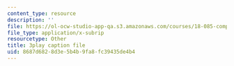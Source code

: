 ```yaml
---
content_type: resource
description: ''
file: https://ol-ocw-studio-app-qa.s3.amazonaws.com/courses/18-085-computational-science-and-engineering-i-fall-2008/8687d6828d3e5b4b9fa8fc39435de4b4_JWrrPuJf2nA.vtt
file_type: application/x-subrip
resourcetype: Other
title: 3play caption file
uid: 8687d682-8d3e-5b4b-9fa8-fc39435de4b4
---
```

